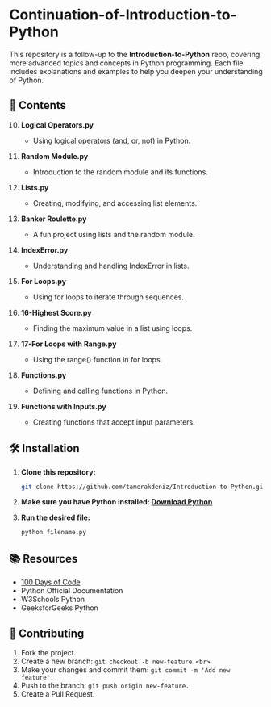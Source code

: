# Continuation-of-Introduction-to-Python

This repository is a follow-up to the **Introduction-to-Python** repo, covering more advanced topics and concepts in Python programming. Each file includes explanations and examples to help you deepen your understanding of Python.

## 📁 Contents

10. **Logical Operators.py**  
    - Using logical operators (and, or, not) in Python.

11. **Random Module.py**  
    - Introduction to the random module and its functions.

12. **Lists.py**  
    - Creating, modifying, and accessing list elements.

13. **Banker Roulette.py**  
    - A fun project using lists and the random module.

14. **IndexError.py**  
    - Understanding and handling IndexError in lists.

15. **For Loops.py**  
    - Using for loops to iterate through sequences.

16. **16-Highest Score.py**  
    - Finding the maximum value in a list using loops.

17. **17-For Loops with Range.py**  
    - Using the range() function in for loops.

18. **Functions.py**  
    - Defining and calling functions in Python.

19. **Functions with Inputs.py**  
    - Creating functions that accept input parameters.

## 🛠 Installation

1. **Clone this repository:**
   ```bash
   git clone https://github.com/tamerakdeniz/Introduction-to-Python.git
2. **Make sure you have Python installed: <a href = "https://www.python.org/downloads/">Download Python</a> <br>**

3.  **Run the desired file:**
    ```bash
    python filename.py

## 📚 Resources
- <a href = "https://www.udemy.com/course/100-days-of-code/">100 Days of Code</a> <br>
- Python Official Documentation <br>
- W3Schools Python <br>
- GeeksforGeeks Python <br>

## 🤝 Contributing
1. Fork the project.<br>
2. Create a new branch: ```git checkout -b new-feature.<br>```<br>
3. Make your changes and commit them: ```git commit -m 'Add new feature'.```<br>
4. Push to the branch: ```git push origin new-feature.```<br>
5. Create a Pull Request.
